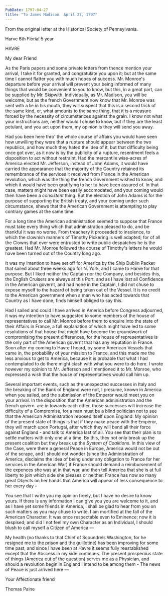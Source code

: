 ```yaml
---
PubDate: 1797-04-27
title: "To James Madison  April 27, 1797"
---
```


   From the original letter at the Historical Society of Pennsylvania.

   Harve 6th Florial 5 year

   HAVRE

   My dear Friend

   As the Paris papers and some private letters from thence mention your
   arrival, I take it for granted, and congratulate you upon it; but at the
   same time I cannot flatter you with much hopes of success. Mr. Monroe's
   departure before your arrival will prevent your being informed of many
   things that would be convenient to you to know, but this, in a great part,
   can be supplied by Mr. Skipwith. Individually, as Mr. Madison, you will be
   welcome; but as the french Government now know that Mr. Monroe was sent
   with a lie in his mouth, they will suspect that this is a second trick of
   the same kind, or, what amounts to the same thing, that it is a measure
   forced by the necessity of circumstances against the grain. I know not
   what your instructions are, neither would I chuse to know, but if they
   are the least petulant, and you act upon them, my opinion is they will
   send you away.

   Had you been here thro' the whole course of affairs you would have seen
   how unwilling they were that a rupture should appear between the two
   republics, and how much they hated the idea of it, but that difficulty
   being once got over, as it now is by the publicity of a rupture,
   resentment feels a disposition to act without restraint. Had the
   mercantile wise-acres of America elected Mr. Jefferson, instead of John
   Adams, it would have carried the appearance that the majority of the
   Country retained its remembrance of the services it received from France
   in the American revolution, which was the thing the french Government
   wished to know, and which it would have been gratifying to her to have
   been assured of. In that case, matters might have been easily
   accomodated, and your coming would then have been a *consistent* thing.
   But the election of John Adams is for the purpose of supporting the
   British treaty, and your coming under such circumstance, shews that the
   American Government is attempting to play contrary games at the same time.

   For a long time the American administration seemed to suppose that France
   must take every thing which that administration pleased to do, and be
   thankful it was no worse. From treachery it proceeded to insolence, to
   which the clownish manners of Timothy Pickering is well adapted; for of
   all the Clowns that ever were entrusted to write public despatches he is
   the greatest. Had Mr. Monroe followed the course of Timothy's letters he
   would have been turned out of the Country long ago.

   It was my intention to have set off for America by the Ship Dublin Packet
   that sailed about three weeks ago for N. York, and I came to Harve for that 
   purpose. But I liked neither the
   Captain nor the Company, and besides this, the English Cruisers are always
   at this Port, and as I have lost all Confidence in the American
   governt, and had none in the Captain, I did not chuse to expose myself
   to the hazard of being taken out of the Vessel. It is no credit to the
   American government when a man who has acted towards that Country as I
   have done, finds himself obliged to say this.

   Had I sailed and could I have arrived in America before Congress
   adjourned, it was my intention to have suggested to some members of the
   house of representatives to call Mr. Monroe before them to enquire into
   the state of their Affairs in France, a full explanation of which might
   have led to some resolutions of that house that might have become the
   groundwork of compromising the present differences, for the house of
   representatives is the only part of the American governt that has any
   reputation in France. Soon after my coming to Havre I heard, by some
   American Vessels that came in, the probability of your mission to France,
   and this made me the less anxious to get to America, because it is probable
   that what I had contemplated to do there might clash with what you were to
   do here. I wrote however my opinion to Mr. Jefferson and I mentioned it to
   Mr. Monroe, who expressed a wish that the house of representatives would
   call him up.

   Several important events, such as the unexpected successes in Italy and
   the breaking of the Bank of England were not, I presume, known in America
   when you sailed, and the submission of the Emperor would  meet you on your
   arrival. In the disposition that the American administration and the
   french govern. are in towards each other, those successes will increase
   the difficulty of a Compromise, for a man must be a blind politician not
   to see that the American Administration reposed itself upon England. My
   opinion of the present state of things is that if they make peace with the
   Emperor, they will march upon Portugal, after which they will bend all
   their force against England - and talk to America last of all. You see that
   their plan is to settle matters with only one at a time. By this, they not
   only break up the present coalition but they break up the *System of
   Coalitions*. In this view of the Case, were there a general Peace in
   Europe, America would not be out of the scrape, and I should not wonder
   (since the Administration of America, disclaims the Idea of being under
   any obligation to France for her services in the American War) if France
   should demand a reimbursement of the expences she was at in that war, and
   then tell America that she is at full liberty to join which side she
   pleases or neither. France has now so many great Objects on her hands that
   America will appear of less consequence to her every day -

   You see that I write you my opinion freely, but I have no desire to know
   yours. If there is any information I can give you you are welcome to it,
   and as I have yet some friends in America, I shall be glad to hear from
   you on such matters as you may chuse to write. I am mortified at the fall
   of the American Character. It was once respectable even to Eminence; now
   it is despised; and did I not feel my own Character as an Individual, I
   should blush to call myself a Citizen of America &mdash; 

   My health (no thanks to that Chief of Scoundrels Washington, for he
   resigned me to the prison and the guillotine) has been improving for some
   time past, and since I have been at Havre it seems fully reestablished
   except that the Abscess in my side continues. The present prosperous state
   of things (America out of the question) serves me as a Physician, and
   should a revolution begin in England I intend to be among them - The news
   of Peace is just arrived here &mdash;

   Your Affectionate friend

   Thomas Paine


